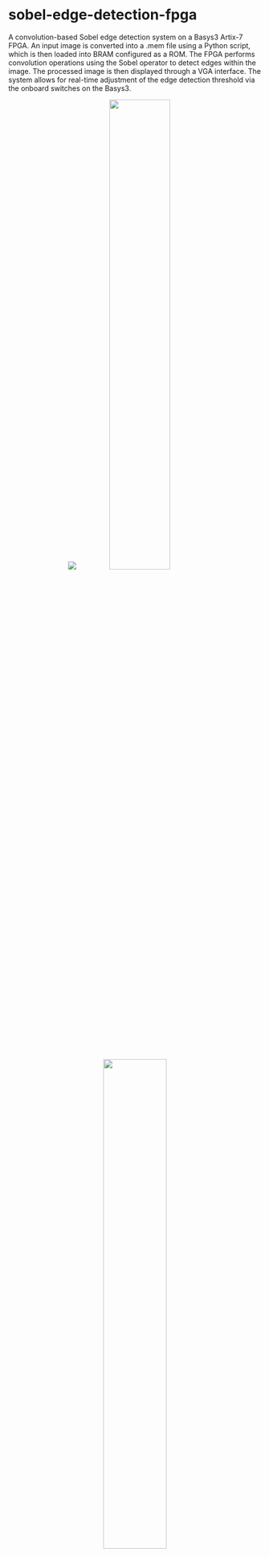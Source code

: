 # sobel-edge-detection-fpga
A convolution-based Sobel edge detection system on a Basys3 Artix-7 FPGA. An input image is converted into a .mem file using a Python script, which is then loaded into BRAM configured as a ROM. The FPGA performs convolution operations using the Sobel operator to detect edges within the image. The processed image is then displayed through a VGA interface. The system allows for real-time adjustment of the edge detection threshold via the onboard switches on the Basys3.
<p align = "center">
  <img src="https://github.com/user-attachments/assets/996b5f9b-7dea-4d06-9649-db518f84a09c">
  <img src="https://github.com/user-attachments/assets/1c3452e2-a304-4947-bcb9-de8992387c69" width="49%"/> <img src="https://github.com/user-attachments/assets/b7435c19-5fe7-4535-8739-6e31ab17da61" width="50%"/> 
</p>
